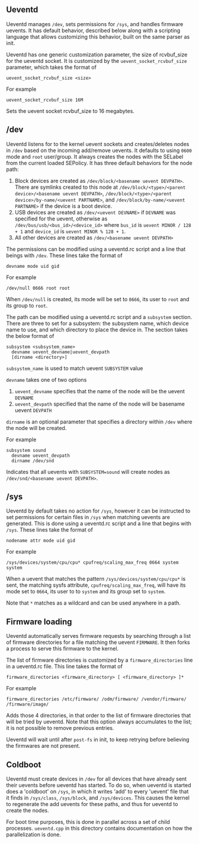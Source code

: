 Ueventd
-------
Ueventd manages `/dev`, sets permissions for `/sys`, and handles firmware uevents. It has default
behavior, described below along with a scripting language that allows customizing this behavior,
built on the same parser as init.

Ueventd has one generic customization parameter, the size of rcvbuf_size for the ueventd socket. It
is customized by the `uevent_socket_rcvbuf_size` parameter, which takes the format of

    uevent_socket_rcvbuf_size <size>
For example

    uevent_socket_rcvbuf_size 16M
Sets the uevent socket rcvbuf_size to 16 megabytes.

/dev
----
Ueventd listens for to the kernel uevent sockets and creates/deletes nodes in `/dev` based on the
incoming add/remove uevents. It defaults to using `0600` mode and `root` user/group. It always
creates the nodes with the SELabel from the current loaded SEPolicy. It has three default behaviors
for the node path:

  1. Block devices are created as `/dev/block/<basename uevent DEVPATH>`. There are symlinks created
     to this node at `/dev/block/<type>/<parent device>/<basename uevent DEVPATH>`,
     `/dev/block/<type>/<parent device>/by-name/<uevent PARTNAME>`, and `/dev/block/by-name/<uevent
     PARTNAME>` if the device is a boot device.
  2. USB devices are created as `/dev/<uevent DEVNAME>` if `DEVNAME` was specified for the uevent,
     otherwise as `/dev/bus/usb/<bus_id>/<device_id>` where `bus_id` is `uevent MINOR / 128 + 1` and
     `device_id` is `uevent MINOR % 128 + 1`.
  3. All other devices are created as `/dev/<basename uevent DEVPATH>`

The permissions can be modified using a ueventd.rc script and a line that beings with `/dev`. These
lines take the format of

    devname mode uid gid
For example

    /dev/null 0666 root root
When `/dev/null` is created, its mode will be set to `0666`, its user to `root` and its group to
`root`.

The path can be modified using a ueventd.rc script and a `subsystem` section. There are three to set
for a subsystem: the subsystem name, which device name to use, and which directory to place the
device in. The section takes the below format of

    subsystem <subsystem_name>
      devname uevent_devname|uevent_devpath
      [dirname <directory>]

`subsystem_name` is used to match uevent `SUBSYSTEM` value

`devname` takes one of two options
  1. `uevent_devname` specifies that the name of the node will be the uevent `DEVNAME`
  2. `uevent_devpath` specified that the name of the node will be basename uevent `DEVPATH`

`dirname` is an optional parameter that specifies a directory within `/dev` where the node will be
created.

For example

    subsystem sound
      devname uevent_devpath
      dirname /dev/snd
Indicates that all uevents with `SUBSYSTEM=sound` will create nodes as `/dev/snd/<basename uevent
DEVPATH>`.

/sys
----
Ueventd by default takes no action for `/sys`, however it can be instructed to set permissions for
certain files in `/sys` when matching uevents are generated. This is done using a ueventd.rc script
and a line that begins with `/sys`. These lines take the format of

    nodename attr mode uid gid
For example

    /sys/devices/system/cpu/cpu* cpufreq/scaling_max_freq 0664 system system
When a uevent that matches the pattern `/sys/devices/system/cpu/cpu*` is sent, the matching sysfs
attribute, `cpufreq/scaling_max_freq`, will have its mode set to `0664`, its user to to `system` and
its group set to `system`.

Note that `*` matches as a wildcard and can be used anywhere in a path.

Firmware loading
----------------
Ueventd automatically serves firmware requests by searching through a list of firmware directories
for a file matching the uevent `FIRMWARE`. It then forks a process to serve this firmware to the
kernel.

The list of firmware directories is customized by a `firmware_directories` line in a ueventd.rc
file. This line takes the format of

    firmware_directories <firmware_directory> [ <firmware_directory> ]*
For example

    firmware_directories /etc/firmware/ /odm/firmware/ /vendor/firmware/ /firmware/image/
Adds those 4 directories, in that order to the list of firmware directories that will be tried by
ueventd. Note that this option always accumulates to the list; it is not possible to remove previous
entries.

Ueventd will wait until after `post-fs` in init, to keep retrying before believing the firmwares are
not present.

Coldboot
--------
Ueventd must create devices in `/dev` for all devices that have already sent their uevents before
ueventd has started. To do so, when ueventd is started does a 'coldboot' on `/sys`, in which it
writes 'add' to every 'uevent' file that it finds in `/sys/class`, `/sys/block`, and
`/sys/devices`. This causes the kernel to regenerate the add uevents for these paths, and thus for
ueventd to create the nodes.

For boot time purposes, this is done in parallel across a set of child processes. `ueventd.cpp` in
this directory contains documentation on how the parallelization is done.
